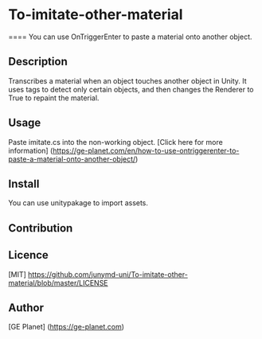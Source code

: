 # To-imitate-other-material

====
You can use OnTriggerEnter to paste a material onto another object.

## Description
Transcribes a material when an object touches another object in Unity. It uses tags to detect only certain objects, and then changes the Renderer to True to repaint the material.

## Usage
Paste imitate.cs into the non-working object.
[Click here for more information] (https://ge-planet.com/en/how-to-use-ontriggerenter-to-paste-a-material-onto-another-object/)

## Install
You can use unitypakage to import assets.
## Contribution

## Licence
[MIT] https://github.com/junymd-uni/To-imitate-other-material/blob/master/LICENSE
## Author

[GE Planet] (https://ge-planet.com)
